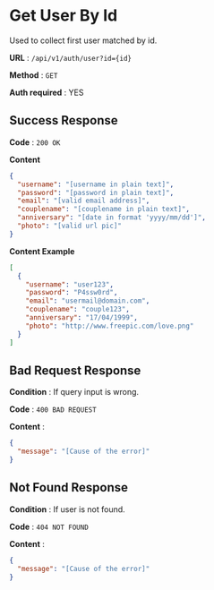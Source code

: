 # Get User By Id

Used to collect first user matched by id.

**URL** : `/api/v1/auth/user?id={id}`

**Method** : `GET`

**Auth required** : YES

## Success Response

**Code** : `200 OK`

**Content**

```json
{
  "username": "[username in plain text]",
  "password": "[password in plain text]",
  "email": "[valid email address]",
  "couplename": "[couplename in plain text]",
  "anniversary": "[date in format 'yyyy/mm/dd']",
  "photo": "[valid url pic]"
}
```

**Content Example**

```json
[
  {
    "username": "user123",
    "password": "P4ssw0rd",
    "email": "usermail@domain.com",
    "couplename": "couple123",
    "anniversary": "17/04/1999",
    "photo": "http://www.freepic.com/love.png"
  }
]
```

## Bad Request Response

**Condition** : If query input is wrong.

**Code** : `400 BAD REQUEST`

**Content** :

```json
{
  "message": "[Cause of the error]"
}
```

## Not Found Response

**Condition** : If user is not found.

**Code** : `404 NOT FOUND`

**Content** :

```json
{
  "message": "[Cause of the error]"
}
```
